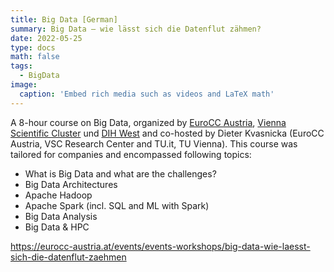 ```yaml
---
title: Big Data [German]
summary: Big Data – wie lässt sich die Datenflut zähmen?
date: 2022-05-25
type: docs
math: false
tags:
  - BigData
image:
  caption: 'Embed rich media such as videos and LaTeX math'
---
```


A 8-hour course on Big Data, organized by [EuroCC Austria](https://eurocc-austria.at/), [Vienna Scientific Cluster](https://vsc.ac.at/training/2022/bigdata-zaehmen/) und [DIH West](https://dih-west.at/events/online-workshop-big-data-wie-laesst-sich-die-datenflut-zaemen/) and co-hosted by Dieter Kvasnicka (EuroCC Austria, VSC Research Center and TU.it, TU Vienna). 
This course was tailored for companies and encompassed following topics:
- What is Big Data and what are the challenges?
- Big Data Architectures
- Apache Hadoop
- Apache Spark (incl. SQL and ML with Spark)
- Big Data Analysis
- Big Data & HPC

https://eurocc-austria.at/events/events-workshops/big-data-wie-laesst-sich-die-datenflut-zaehmen
